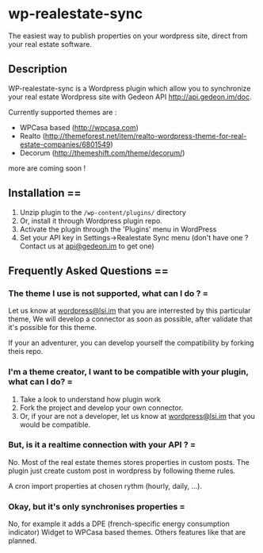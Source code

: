 wp-realestate-sync
==================

The easiest way to publish properties on your wordpress site, direct from your real estate software.

## Description

WP-realestate-sync is a Wordpress plugin which allow you to synchronize your real estate Wordpress site with Gedeon API http://api.gedeon.im/doc.

Currently supported themes are :
* WPCasa based (http://wpcasa.com)
* Realto (http://themeforest.net/item/realto-wordpress-theme-for-real-estate-companies/6801549)
* Decorum (http://themeshift.com/theme/decorum/)

more are coming soon !


## Installation ==

1. Unzip plugin to the `/wp-content/plugins/` directory
1. Or, install it through Wordpress plugin repo.
1. Activate the plugin through the 'Plugins' menu in WordPress
1. Set your API key in Settings->Realestate Sync menu (don't have one ? Contact us at api@gedeon.im to get one)

## Frequently Asked Questions ==

### The theme I use is not supported, what can I do ? =

Let us know at wordpress@lsi.im that you are interrested by this particular theme, We will develop a connector as soon as possible, after validate that it's possible for this theme.

If your an adventurer, you can develop yourself the compatibility by forking theis repo.

### I'm a theme creator, I want to be compatible with your plugin, what can I do? =

1. Take a look to understand how plugin work
1. Fork the project and develop your own connector.
1. Or, if your are not a developer, let us know at wordpress@lsi.im that you would be compatible. 

### But, is it a realtime connection with your API ? =

No. Most of the real estate themes stores properties in custom posts. The plugin just create custom post in wordpress by following theme rules.

A cron import properties at chosen rythm (hourly, daily, ...).

### Okay, but it's only synchronises properties =

No, for example it adds a DPE (french-specific energy consumption indicator) Widget to WPCasa based themes. Others features like that are planned.




